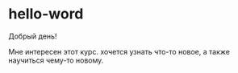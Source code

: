 # hello-word

Добрый день!

Мне интересен этот курс. хочется узнать что-то новое, а также научиться чему-то новому.

